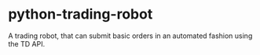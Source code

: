# python-trading-robot
A trading robot, that can submit basic orders in an automated fashion using the TD API.
